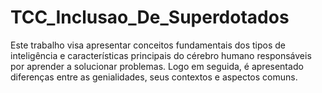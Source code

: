 # TCC_Inclusao_De_Superdotados
Este trabalho visa apresentar conceitos fundamentais dos tipos de inteligência e características principais do cérebro humano responsáveis por aprender a solucionar problemas. Logo em seguida, é apresentado diferenças entre as genialidades, seus contextos e aspectos comuns.
